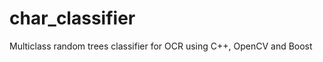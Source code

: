 char_classifier
===============

Multiclass random trees classifier for OCR using C++, OpenCV and Boost
